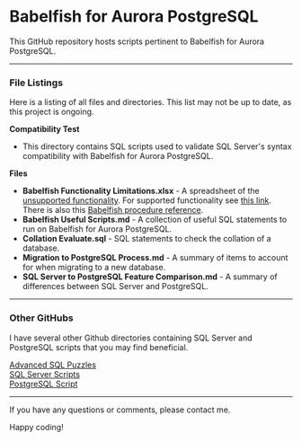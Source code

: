 # Babelfish for Aurora PostgreSQL

This GitHub repository hosts scripts pertinent to Babelfish for Aurora PostgreSQL.


----------------------------
### File Listings

Here is a listing of all files and directories. This list may not be up to date, as this project is ongoing.

**Compatibility Test**    
*  This directory contains SQL scripts used to validate SQL Server's syntax compatibility with Babelfish for Aurora PostgreSQL. 

**Files**    
*  **Babelfish Functionality Limitations.xlsx** - A spreadsheet of the [unsupported functionality](https://docs.aws.amazon.com/AmazonRDS/latest/AuroraUserGuide/babelfish-compatibility.tsql.limitations-unsupported.html).  For supported functionality see [this link](https://docs.aws.amazon.com/AmazonRDS/latest/AuroraUserGuide/babelfish-compatibility.supported-functionality-table.html).  There is also this [Babelfish procedure reference](https://docs.aws.amazon.com/AmazonRDS/latest/AuroraUserGuide/Appendix.Babelfish.Functions.html).
*  **Babelfish Useful Scripts.md** - A collection of useful SQL statements to run on Babelfish for Aurora PostgreSQL.
*  **Collation Evaluate.sql** - SQL statements to check the collation of a database.    
*  **Migration to PostgreSQL Process.md** - A summary of items to account for when migrating to a new database.
*  **SQL Server to PostgreSQL Feature Comparison.md** - A summary of differences between SQL Server and PostgreSQL.


----------------------------
### Other GitHubs

I have several other Github directories containing SQL Server and PostgreSQL scripts that you may find beneficial.   

[Advanced SQL Puzzles](https://github.com/smpetersgithub/AdvancedSQLPuzzles)    
[SQL Server Scripts](https://github.com/smpetersgithub/Microsoft-SQL-Server-Scripts)    
[PostgreSQL Script](https://github.com/smpetersgithub/PostgreSQL-Scripts)

----------------------------------

If you have any questions or comments, please contact me.

Happy coding!
